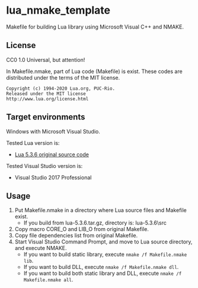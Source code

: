 lua\_nmake\_template
====================

Makefile for building Lua library using Microsoft Visual C++ and NMAKE.

License
-------

CC0 1.0 Universal, but attention!

In Makefile.nmake, part of Lua code (Makefile) is exist.
These codes are distributed under the terms of the MIT license.

    Copyright (c) 1994-2020 Lua.org, PUC-Rio.
    Released under the MIT license
    http://www.lua.org/license.html

Target environments
-------------------

Windows with Microsoft Visual Studio.

Tested Lua version is:
* [Lua 5.3.6 original source code](http://www.lua.org/ftp/lua-5.3.6.tar.gz "lua-5.3.6.tar.gz")

Tested Visual Studio version is:
* Visual Studio 2017 Professional

Usage
-----

1. Put Makefile.nmake in a directory where Lua source files and Makefile exist.
    * If you build from lua-5.3.6.tar.gz, directory is: lua-5.3.6\src
2. Copy macro CORE\_O and LIB\_O from original Makefile.
3. Copy file dependencies list from original Makefile.
4. Start Visual Studio Command Prompt, and move to Lua source directory, and execute NMAKE.
    * If you want to build static library, execute `nmake /f Makefile.nmake lib`.
    * If you want to build DLL, execute `nmake /f Makefile.nmake dll`.
    * If you want to build both static library and DLL, execute `nmake /f Makefile.nmake all`.
